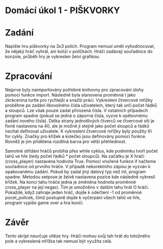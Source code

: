 # Domácí úkol 1 - PIŠKVORKY
# Zadání
Napište hru piškvorky na 3x3 polích. Program nemusí umět vyhodnocovat, že nějaký
hráč vyhrál, ani kolizi v políčkách. Hráči zadávají souřadnice do konzole,
průběh hry je vykreslen želví grafikou.

# Zpracování 
Nejprve byly naimportovány potřebné knihovny pro zpracování úlohy pomocí funkce import. Následně byla stanovena proměnná t jako zkrácenina turtle pro rychlejší a snažší práci. Vykreslení čtvercové mřížky proběhne po zadání libovolného čísla uživatelem, který tak určí počet řádků a sloupců. Lze však pouze zadat přirozená čísla. V ostatních případech program spadne (pokud se jedná o záporná čísla, vyzve k opětovnému zadání nového čísla). Délka strany jednotlivých čtverců ve čtvercové síti je fixně nastavena na 40, ale je možné ji stejně jako počet sloupců a řádků nechat definovat uživatele. K vykreslení čtvercové mřížky byly použity tři for cykly. Značky pro křížek a kolečko jsou definovány pomocí funkce. Rovněž je jim přidělena rozdílná barva pro větší přehlednost. 

Samotné střídání hráčů probíhá přes while cyklus, kde podmínku tvoří počet tahů ve hře (tedy počet řádků * počet sloupců). Na začátku je X hráči (cross_player) nastavena hodnota True. Pomocí vnořené funkce if načteme souřadnice od prvního hráče. V případě nekorektního zápisu je vyzván k opakovanému zadání. Pokud by zadal jiný datový typ než int, program spadne. Metodou setpose je želvě nastavena pozice kde následně vykreslí křížek. Na konci tahu hráče jedna je změněna hodnota proměnné cross_player na její negaci. Tím je umožněno v dalším tahu hrát O hráči. Pokaždé, když zahraje jeden hráč, dojde k odečtení -1 od proměnné pocet_policek, čímž postupně dojde k vyčerpání všech tahů ve hře, program vypíše game over a hra končí. 

# Závěr
Tento skript neurčuje vítěze hry. Hráči mohou svůj tah hrát do totožného pole a vykreslená mřížka tak nemusí být využita celá. 